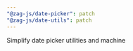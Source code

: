 ```yaml
---
"@zag-js/date-picker": patch
"@zag-js/date-utils": patch
---
```


Simplify date picker utilities and machine
